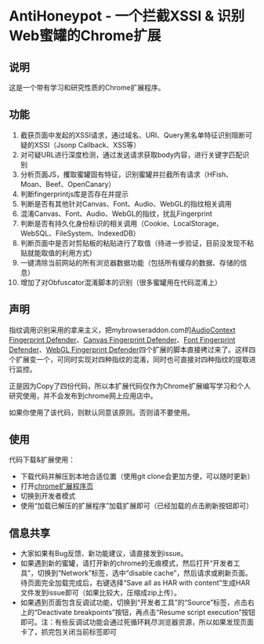 # AntiHoneypot - 一个拦截XSSI & 识别Web蜜罐的Chrome扩展
## 说明
这是一个带有学习和研究性质的Chrome扩展程序。

## 功能
1. 截获页面中发起的XSSI请求，通过域名、URI、Query黑名单特征识别阻断可疑的XSSI（Jsonp Callback、XSS等）
2. 对可疑URL进行深度检测，通过发送请求获取body内容，进行关键字匹配识别
3. 分析页面JS，攫取蜜罐固有特征，识别蜜罐并拦截所有请求（HFish、Moan、Beef、OpenCanary）
4. 判断fingerprintjs库是否存在并提示
5. 判断是否有其他针对Canvas、Font、Audio、WebGL的指纹相关调用
6. 混淆Canvas、Font、Audio、WebGL的指纹，扰乱Fingerprint
7. 判断是否有持久化身份标识的相关调用（Cookie、LocalStorage、WebSQL、FileSystem、IndexedDB）
8. 判断页面中是否对剪贴板的粘贴进行了取值（待进一步验证，目前没发现不粘贴就能取值的利用方式）
9. 一键清除当前网站的所有浏览器数据功能（包括所有缓存的数据、存储的信息）
10. 增加了对Obfuscator混淆脚本的识别（很多蜜罐用在代码混淆上）

## 声明

指纹调用识别采用的拿来主义，把mybrowseraddon.com的[AudioContext Fingerprint Defender](https://mybrowseraddon.com/audiocontext-defender.html)、[Canvas Fingerprint Defender](https://mybrowseraddon.com/canvas-defender.html)、[Font Fingerprint Defender](https://mybrowseraddon.com/font-defender.html)、[WebGL Fingerprint Defender](https://mybrowseraddon.com/webgl-defender.html)四个扩展的脚本直接拷过来了。这样四个扩展变一个，可同时实现对四种指纹的混淆，同时也可直接对四种指纹的提取进行监控。

正是因为Copy了四份代码，所以本扩展代码仅作为Chrome扩展编写学习和个人研究使用，并不会发布到chrome网上应用店中。

如果你使用了该代码，则默认同意该原则。否则请不要使用。

## 使用
代码下载&扩展使用：
* 下载代码并解压到本地合适位置（使用git clone会更加方便，可以随时更新）
* 打开[chrome扩展程序页](chrome://extensions/)
* 切换到开发者模式
* 使用“加载已解压的扩展程序”加载扩展即可（已经加载的点击刷新按钮即可）

## 信息共享
* 大家如果有Bug反馈、新功能建议，请直接发到issue。
* 如果遇到新的蜜罐，请打开新的chrome的无痕模式，然后打开“开发者工具”，切换到“Network”标签，选中“disable cache”，然后请求或刷新页面。待页面完全加载完成后，右键选择“Save all as HAR with content”生成HAR文件发到issue即可（如果比较大，压缩成zip上传）。
* 如果遇到页面包含反调试功能，切换到“开发者工具”的“Source”标签，点击右上的“Deactivate breakpoints”按钮，再点击“Resume script execution”按钮即可。注：有些反调试功能会通过死循环耗尽浏览器资源，所以如果发现页面卡了，抓完包关闭当前标签即可
